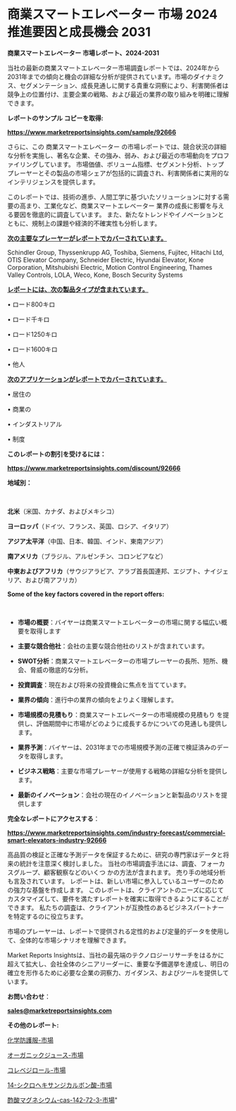 # 商業スマートエレベーター 市場 2024 推進要因と成長機会 2031

<strong>商業スマートエレベーター 市場レポート、2024-2031</strong>

当社の最新の商業スマートエレベーター市場調査レポートでは、2024年から2031年までの傾向と機会の詳細な分析が提供されています。市場のダイナミクス、セグメンテーション、成長見通しに関する貴重な洞察により、利害関係者は競争上の位置付け、主要企業の戦略、および最近の業界の取り組みを明確に理解できます。



<strong>レポートのサンプル コピーを取得:</strong> <a href=https://www.marketreportsinsights.com/sample/92666>

<strong><u>https://www.marketreportsinsights.com/sample/92666</u></strong></a>

さらに、この 商業スマートエレベーター の市場レポートでは、競合状況の詳細な分析を実施し、著名な企業、その強み、弱み、および最近の市場動向をプロファイリングしています。 市場価値、ボリューム指標、セグメント分析、トッププレーヤーとその製品の市場シェアが包括的に調査され、利害関係者に実用的なインテリジェンスを提供します。

このレポートでは、技術の進歩、人間工学に基づいたソリューションに対する需要の高まり、工業化など、商業スマートエレベーター 業界の成長に影響を与える要因を徹底的に調査しています。 また、新たなトレンドやイノベーションとともに、規制上の課題や経済的不確実性も分析します。



<strong><u>次の主要なプレーヤーがレポートでカバーされています。</u></strong>

Schindler Group, Thyssenkrupp AG, Toshiba, Siemens, Fujitec, Hitachi Ltd, OTIS Elevator Company, Schneider Electric, Hyundai Elevator, Kone Corporation, Mitshubishi Electric, Motion Control Engineering, Thames Valley Controls, LOLA, Weco, Kone, Bosch Security Systems



<strong><u><b>レポートには、次の製品タイプが含まれています。</b></u></strong>

• ロード800キロ

• ロード千キロ

• ロード1250キロ

• ロード1600キロ

• 他人



<strong><u><b>次のアプリケーションがレポートでカバーされています。</b></u></strong>

• 居住の

• 商業の

• インダストリアル

• 制度



<strong><b>このレポートの割引を受けるには：</b></strong>

<a href=https://www.marketreportsinsights.com/discount/92666>

<strong><u>https://www.marketreportsinsights.com/discount/92666</u></strong></a>



<strong>地域別：</strong>

<strong> </strong>



<strong>北米</strong>（米国、カナダ、およびメキシコ）



<strong>ヨーロッパ</strong>（ドイツ、フランス、英国、ロシア、イタリア）



<strong>アジア太平洋</strong>（中国、日本、韓国、インド、東南アジア）



<strong>南アメリカ</strong>（ブラジル、アルゼンチン、コロンビアなど）



<strong>中東およびアフリカ</strong>（サウジアラビア、アラブ首長国連邦、エジプト、ナイジェリア、および南アフリカ）



<strong>Some of the key factors covered in the report offers:</strong>

<strong> </strong>
<ul>
  <li>

<strong>市場の概要</strong>：バイヤーは商業スマートエレベーターの市場に関する幅広い概要を取得します</li>
  <li>

<strong>主要な競合他社</strong>：会社の主要な競合他社のリストが含まれています。</li>
  <li>

<strong>SWOT分析</strong>：商業スマートエレベーターの市場プレーヤーの長所、短所、機会、脅威の徹底的な分析。</li>
  <li>

<strong>投資調査</strong>：現在および将来の投資機会に焦点を当てています。</li>
  <li>

<strong>業界の傾向</strong>：進行中の業界の傾向をよりよく理解します。</li>
  <li>

<strong>市場規模の見積もり</strong>：商業スマートエレベーターの市場規模の見積もり を提供し、評価期間中に市場がどのように成長するかについての見通しも提供します。</li>
  <li>

<strong>業界予測</strong>：バイヤーは、2031年までの市場規模予測の正確で検証済みのデータを取得します。</li>
  <li>

<strong>ビジネス戦略</strong>：主要な市場プレーヤーが使用する戦略の詳細な分析を提供します。</li>
  <li>

<strong>最新のイノベーション</strong>：会社の現在のイノベーションと新製品のリストを提供します</li>
</ul>


<strong>完全なレポートにアクセスする</strong>：

<a href=https://www.marketreportsinsights.com/industry-forecast/commercial-smart-elevators-industry-92666>

<strong><u>https://www.marketreportsinsights.com/industry-forecast/commercial-smart-elevators-industry-92666</u></strong></a>

高品質の検証と正確な予測データを保証するために、研究の専門家はデータと将来の統計を注意深く検討しました。 当社の市場調査手法には、調査、フォーカスグループ、顧客観察などのいくつ かの方法が含まれます。 売り手の地域分析も言及されています。 レポートは、新しい市場に参入しているユーザーのための強力な基盤を作成します。 このレポートは、クライアントのニーズに応じてカスタマイズして、要件を満たすレポートを確実に取得できるようにすることができます。 私たちの調査は、クライアントが互換性のあるビジネスパートナーを特定するのに役立ちます。

市場のプレーヤーは、レポートで提供される定性的および定量的データを使用して、全体的な市場シナリオを理解できます。

Market Reports Insightsは、当社の最先端のテクノロジーリサーチをはるかに超えて拡大し、会社全体のシニアリーダーに、重要な予備選挙を達成し、明日の確立を形作るために必要な企業の洞察力、ガイダンス、およびツールを提供しています。



<strong><b>お問い合わせ</b></strong>：

<a href=mailto:sales@marketreportsinsights.com>

<strong><u>sales@marketreportsinsights.com</u></strong></a>



<strong>その他のレポート:</strong>

<a href=https://www.linkedin.com/pulse/化学防護服-市場-2023-収益と成長ドライバー-2030-analytics-achievers-24-analysis-1zonf/>化学防護服-市場</a>

<a href=https://www.linkedin.com/pulse/オーガニックジュース-市場-2023-収益と成長ドライバー-2030-analytics-achievers-24-analysis-lhpjf/>オーガニックジュース-市場</a>

<a href=https://www.linkedin.com/pulse/コレベジロール-市場-2023-年のダイナミクスとビジネストレンド-2030-z4kff/>コレベジロール-市場</a>

<a href=https://www.linkedin.com/pulse/14-シクロヘキサンジカルボン酸-市場-2023-総合分析と事業成長戦略-2030-p9dkf/>14-シクロヘキサンジカルボン酸-市場</a>

<a href=https://www.linkedin.com/pulse/酢酸マグネシウム-cas-142-72-3-市場-2023-競争分析と事業成長-umrpf/>酢酸マグネシウム-cas-142-72-3-市場</a>"

